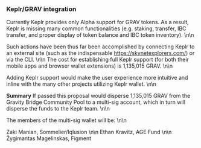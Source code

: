 ### Keplr/GRAV integration

Currently Keplr provides only Alpha support for GRAV tokens. As a result, Keplr is missing many common functionalities (e.g. staking, transfer, IBC transfer, and proper display of token balance and IBC token inventory). \n\n

Such actions have been thus far been accomplished by connecting Keplr to an external site (such as the indispensable https://skynetexplorers.com/) or via the CLI. \n\n
The cost for establishing full Keplr support (for both their mobile apps and browser wallet extensions) is 1,135,015 GRAV. \n\n

Adding Keplr support would make the user experience more intuitive and inline with the many other projects utilizing Keplr wallet. \n\n

**Summary**
If passed this proposal would disperse 1,135,015 GRAV from the Gravity Bridge Community Pool to a multi-sig account, which in turn will disperse the funds to the Keplr team. \n\n

The members of the multi-sig wallet will be: \n\n

Zaki Manian, Sommelier/Iqlusion  \n\n
Ethan Kravitz, AGE Fund  \n\n
Žygimantas Magelinskas, Figment
